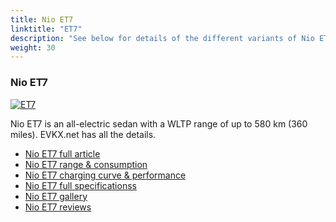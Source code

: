 ```yaml
---
title: Nio ET7
linktitle: "ET7"
description: "See below for details of the different variants of Nio ET7"
weight: 30
---
```

### Nio ET7

<a href="et7/"><img src="https://media.evkx.net/multimedia/models/nio/et7/et7/main_1_st.jpg" class="img-fluid" alt="ET7" ></a>

Nio ET7 is an all-electric sedan with a WLTP range of up to 580 km (360 miles). EVKX.net has all the details. 

- [Nio ET7 full article](et7/)
- [Nio ET7 range & consumption](et7/rangeandconsumption)
- [Nio ET7 charging curve & performance](et7/chargingcurve)
- [Nio ET7 full specificationss](et7/specifications)
- [Nio ET7 gallery](et7/gallery)
- [Nio ET7 reviews](et7/reviews)

